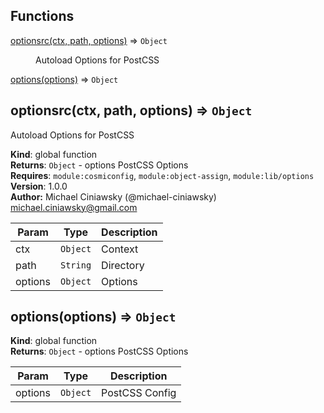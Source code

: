 ## Functions

<dl>
<dt><a href="#optionsrc">optionsrc(ctx, path, options)</a> ⇒ <code>Object</code></dt>
<dd><p>Autoload Options for PostCSS</p>
</dd>
<dt><a href="#options">options(options)</a> ⇒ <code>Object</code></dt>
<dd></dd>
</dl>

<a name="optionsrc"></a>

## optionsrc(ctx, path, options) ⇒ <code>Object</code>
Autoload Options for PostCSS

**Kind**: global function  
**Returns**: <code>Object</code> - options PostCSS Options  
**Requires**: <code>module:cosmiconfig</code>, <code>module:object-assign</code>, <code>module:lib/options</code>  
**Version**: 1.0.0  
**Author:** Michael Ciniawsky (@michael-ciniawsky) <michael.ciniawsky@gmail.com>  

| Param | Type | Description |
| --- | --- | --- |
| ctx | <code>Object</code> | Context |
| path | <code>String</code> | Directory |
| options | <code>Object</code> | Options |

<a name="options"></a>

## options(options) ⇒ <code>Object</code>
**Kind**: global function  
**Returns**: <code>Object</code> - options PostCSS Options  

| Param | Type | Description |
| --- | --- | --- |
| options | <code>Object</code> | PostCSS Config |


